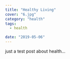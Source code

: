 ```yaml
---
title: "Healthy Living"
cover: "6.jpg"
category: "health"
tags:
  - health

date: "2019-05-06"
---
```


just a test post about health...
